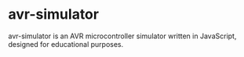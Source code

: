 avr-simulator
============
avr-simulator is an AVR microcontroller simulator written in JavaScript, designed for educational purposes.
